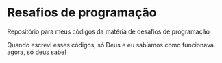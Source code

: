 # Resafios de programação

Repositório para meus códigos da matéria de desafios de programação

Quando escrevi esses códigos, só Deus e eu sabíamos como funcionava.
agora, só deus sabe!
